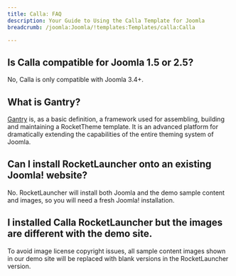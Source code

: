 ```yaml
---
title: Calla: FAQ
description: Your Guide to Using the Calla Template for Joomla
breadcrumb: /joomla:Joomla/!templates:Templates/calla:Calla

---
```


## Is Calla compatible for Joomla 1.5 or 2.5?

No, Calla is only compatible with Joomla 3.4+.

## What is Gantry?

[Gantry][gantry] is, as a basic definition, a framework used for assembling, building and maintaining a RocketTheme template. It is an advanced platform for dramatically extending the capabilities of the entire theming system of Joomla.

## Can I install RocketLauncher onto an existing Joomla! website?

No. RocketLauncher will install both Joomla and the demo sample content and images, so you will need a fresh Joomla! installation.

## I installed Calla RocketLauncher but the images are different with the demo site.

To avoid image license copyright issues, all sample content images shown in our demo site will be replaced with blank versions in the RocketLauncher version.

[gantry]: http://gantry.org/
[forum]: http://www.rockettheme.com/forum/joomla-template-calla
[roksprocket]: http://www.rockettheme.com/joomla/extensions/roksprocket
